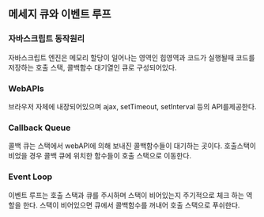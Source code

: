 ## 메세지 큐와 이벤트 루프

### 자바스크립트 동작원리
자바스크립트 엔진은 메모리 할당이 일어나는 영역인 힙영역과 코드가 실행될때 코드를 저장하는 호출 스택, 콜백함수 대기열인 큐로 구성되어있다.

### WebAPIs
브라우저 자체에 내장되어있으며  ajax, setTimeout, setInterval 등의 API를제공한다.

### Callback Queue
콜백 큐는 스택에서 webAPI에 의해 보내진 콜백함수들이 대기하는 곳이다. 호출스택이 비었을 경우 콜백 큐에 위치한 함수들이 호출 스택으로 이동한다.

### Event Loop
이벤트 루프는 호출 스택과 큐를 주시하며 스택이 비어있는지 주기적으로 체크 하는 역할을 한다. 스택이 비어있으면 큐에서 콜백함수를 꺼내어 호출 스택으로 푸쉬한다.

